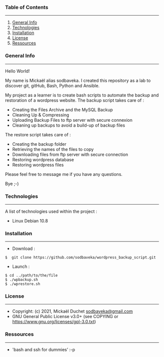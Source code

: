 ### Table of Contents
***
1. [General Info](#general-info)
2. [Technologies](#technologies)
3. [Installation](#installation)
4. [License](#License)
5. [Ressources](#Ressources)

### General Info
***
Hello World!

My name is Mickaël alias sodbaveka.
I created this repository as a lab to discover git, gitHub, Bash, Python and Ansible.

My project as a learner is to create bash scripts to automate the backup and restoration of a wordpress website.
The backup script takes care of :
- Creating the Files Archive and the MySQL Backup
- Cleaning Up & Compressing
- Uploading Backup Files to ftp server with secure connexion
- Cleaning up backups to avoid a build-up of backup files

The restore script takes care of :
- Creating the backup folder
- Retrieving the names of the files to copy
- Downloading files from ftp server with secure connection
- Restoring wordpress database
- Restoring wordpress files

Please feel free to message me if you have any questions.

Bye ;-)

### Technologies
***
A list of technologies used within the project :
* Linux Debian 10.8

### Installation
***
* Download :
```
$  git clone https://github.com/sodbaveka/wordpress_backup_script.git
```

* Launch :
```
$ cd ../path/to/the/file
$ ./wpbackup.sh
$ ./wprestore.sh
```

### License
***
* Copyright: (c) 2021, Mickaël Duchet <sodbaveka@gmail.com>
* GNU General Public License v3.0+ (see COPYING or https://www.gnu.org/licenses/gpl-3.0.txt)

### Ressources
***
* 'bash and ssh for dummies’ :-p 
